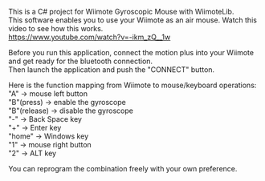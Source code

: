 This is a C# project for Wiimote Gyroscopic Mouse with WiimoteLib.  
This software enables you to use your Wiimote as an air mouse. Watch this video to see how this works.  
https://www.youtube.com/watch?v=-ikm_zQ__1w

Before you run this application, connect the motion plus into your Wiimote and get ready for the bluetooth connection.  
Then launch the application and push the "CONNECT" button.  

Here is the function mapping from Wiimote to mouse/keyboard operations:  
"A" -> mouse left button  
"B"(press) -> enable the gyroscope  
"B"(release) -> disable the gyroscope  
"-" -> Back Space key  
"+" -> Enter key  
"home" -> Windows key  
"1" -> mouse right button  
"2" -> ALT key  

You can reprogram the combination freely with your own preference.
